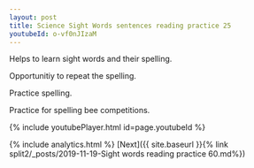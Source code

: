 ```yaml
---
layout: post
title: Science Sight Words sentences reading practice 25
youtubeId: o-vf0nJIzaM
---
```

 
 
Helps to learn sight words and their spelling.

Opportunitiy to repeat the spelling. 

Practice spelling. 
 
Practice for spelling bee competitions. 
 
{% include youtubePlayer.html id=page.youtubeId %}
 
 
{% include analytics.html %} 
[Next]({{ site.baseurl }}{% link  split2/_posts/2019-11-19-Sight words reading practice 60.md%})
 
